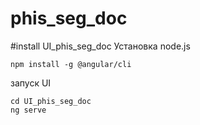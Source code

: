 # phis_seg_doc

#install UI_phis_seg_doc
Установка node.js
```
npm install -g @angular/cli
```
запуск UI
```
cd UI_phis_seg_doc
ng serve
```